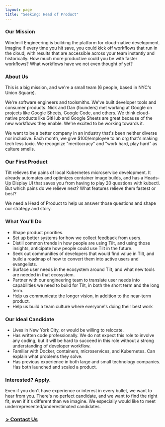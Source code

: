 ```yaml
---
layout: page
title: "Seeking: Head of Product"
---
```


### Our Mission

Windmill Engineering is building the platform for cloud-native development. Imagine if every time you hit save, you could kick off workflows that run in the cloud, with results that are accessible across your team instantly and historically. How much more productive could you be with faster workflows? What workflows have we not even thought of yet?

### About Us

This is a big mission, and we're a small team (6 people, based in NYC's Union Square).

We're software engineers and toolsmiths. We've built developer tools and consumer products. Nick and Dan (founders) met working at Google on projects like Google Sheets, Google Code, and others. We think cloud-native products like GitHub and Google Sheets are great because of the new workflows they enable. We're excited to be working towards it.

We want to be a better company in an industry that's been neither diverse nor inclusive. Each month, we give $100/employee to an org that's making tech less toxic. We recognize "meritocracy" and "work hard, play hard" as culture smells.

### Our First Product

Tilt relieves the pains of local Kubernetes microservice development. It already automates and optimizes container image builds, and has a Heads-Up Display UI that saves you from having to play 20 questions with kubectl. But which pains do we relieve next? What features relieve them fastest or best?

We need a Head of Product to help us answer those questions and shape our strategy and story.

### What You'll Do
- Shape product priorities.
- Set up better systems for how we collect feedback from users.
- Distill common trends in how people are using Tilt, and using those insights,
  anticipate how people could use Tilt in the future.
- Seek out communities of developers that would find value in Tilt, and build a
  roadmap of how to convert them into active users and evangelists.
- Surface user needs in the ecosystem around Tilt, and what new tools are needed
  in that ecosystem.
- Partner with our engineering team to translate user needs into capabilities we
  need to build for Tilt, in both the short term and the long term.
- Help us communicate the longer vision, in addition to the near-term product.
- Help us build a team culture where everyone's doing their best work

### Our Ideal Candidate
- Lives in New York City, or would be willing to relocate.
- Has written code professionally. We do not expect this role to involve any
  coding, but it will be hard to succeed in this role without a strong
  understanding of developer workflow.
- Familiar with Docker, containers, microservices, and Kubernetes. Can explain
  what problems they solve.
- Has previous experience in both large and small technology companies.
    Has both launched and scaled a product.

### Interested? Apply.
Even if you don't have experience or interest in every bullet, we want to hear from you. There's no perfect candidate, and we want to find the right fit, even if it's different than we imagine. We especially would like to meet underrepresented/underestimated candidates.

<h3 class="ctaLink u-marginBottomUnit u-marginTopUnit">
  <a href="/contact">
    &hairsp;&gt; Contact Us
  </a>
</h3>
